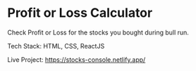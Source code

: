 # Profit or Loss Calculator

Check Profit or Loss for the stocks you bought during bull run.

Tech Stack: HTML, CSS, ReactJS

Live Project: https://stocks-console.netlify.app/

